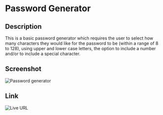 # Password Generator

## Description

This is a basic password generator which requires the user to select how many characters they would like for the password to be (within a range of 8 to 128), using upper and lower case letters, the option to include a number and/or to include a special character. 

## Screenshot

![ Password generator](https://tinyurl.com/ynurswg5)


## Link 

![Live URL](https://phoenixpyra7.github.io/password-generator/)






